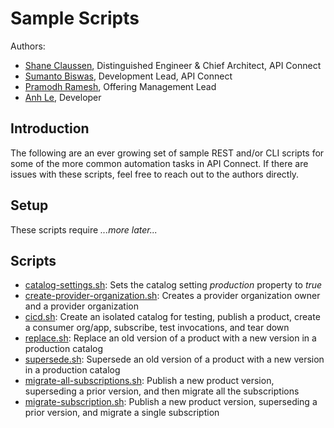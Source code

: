 # Sample Scripts

Authors:
- [Shane Claussen](mailto:claussen@us.ibm.com), Distinguished Engineer & Chief Architect, API Connect
- [Sumanto Biswas](mailto:biswas@us.ibm.com), Development Lead, API Connect
- [Pramodh Ramesh](mailto:vr.pramodh@ibm.com), Offering Management Lead
- [Anh Le](a.le@ibm.com), Developer



## Introduction

The following are an ever growing set of sample REST and/or CLI
scripts for some of the more common automation tasks in API Connect.
If there are issues with these scripts, feel free to reach out to the
authors directly.



## Setup

These scripts require *...more later...*



## Scripts

- [catalog-settings.sh](./scripts/catalog-settings.sh): Sets the catalog setting *production* property to *true*
- [create-provider-organization.sh](./scripts/create-provider-organization.sh): Creates a provider organization owner and a provider organization
- [cicd.sh](./scripts/cicd.sh): Create an isolated catalog for testing, publish a product, create a consumer org/app, subscribe, test invocations, and tear down
- [replace.sh](./scripts/replace.sh): Replace an old version of a product with a new version in a production catalog
- [supersede.sh](./scripts/replace.sh): Supersede an old version of a product with a new version in a production catalog
- [migrate-all-subscriptions.sh](./scripts/migrate-all-subscriptions.sh): Publish a new product version, superseding a prior version, and then migrate all the subscriptions
- [migrate-subscription.sh](./scripts/migrate-subscription.sh): Publish a new product version, superseding a prior version, and migrate a single subscription
